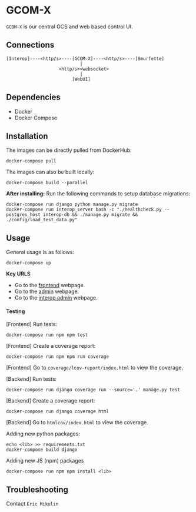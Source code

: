 # GCOM-X
`GCOM-X` is our central GCS and web based control UI.

## Connections
```
[Interop]----<http/s>----[GCOM-X]----<http/s>----[Smurfette]
                            |
                    <http/s><websocket>
                            |
                         [WebUI]
```

## Dependencies
- Docker
- Docker Compose

## Installation
The images can be directly pulled from DockerHub:
```
docker-compose pull
```
The images can also be built locally:
```
docker-compose build --parallel
```
**After installing:** Run the following commands to setup database migrations:
```
docker-compose run django python manage.py migrate
docker-compose run interop_server bash -c "./healthcheck.py --postgres_host interop-db && ./manage.py migrate && ./config/load_test_data.py"
```

## Usage
General usage is as follows:
```
docker-compose up
```

**Key URLS**
- Go to the [frontend](http://127.0.0.1:8080/) webpage.
- Go to the [admin](http://127.0.0.1:8089/admin/) webpage.
- Go to the [interop admin](http://127.0.0.1:8000/) webpage.

#### Testing
[Frontend] Run tests:
```
docker-compose run npm npm test
```
[Frontend] Create a coverage report:
```
docker-compose run npm npm run coverage
```
[Frontend] Go to `coverage/lcov-report/index.html` to view the coverage.

[Backend] Run tests:
```
docker-compose run django coverage run --source='.' manage.py test
```
[Backend] Create a coverage report:
```
docker-compose run django coverage html
```
[Backend] Go to `htmlcov/index.html` to view the coverage.

Adding new python packages:
```
echo <lib> >> requirements.txt
docker-compose build django
```

Adding new JS (npm) packages
```
docker-compose run npm npm install <lib>
```

## Troubleshooting
Contact `Eric Mikulin`
